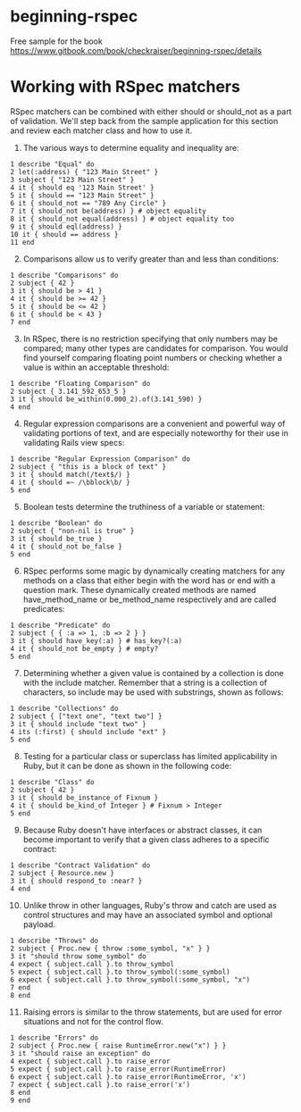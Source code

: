 # beginning-rspec
Free sample for the book https://www.gitbook.com/book/checkraiser/beginning-rspec/details

# Working with RSpec matchers

RSpec matchers can be combined with either should or should_not as a part of validation.
We'll step back from the sample application for this section and review each matcher class and how to use it.

1. The various ways to determine equality and inequality are:
```
1 describe "Equal" do
2 let(:address) { "123 Main Street" }
3 subject { "123 Main Street" }
4 it { should eq '123 Main Street' }
5 it { should == "123 Main Street" }
6 it { should_not == "789 Any Circle" }
7 it { should_not be(address) } # object equality
8 it { should_not equal(address) } # object equality too
9 it { should eql(address) }
10 it { should == address }
11 end
```
2. Comparisons allow us to verify greater than and less than conditions:
```
1 describe "Comparisons" do
2 subject { 42 }
3 it { should be > 41 }
4 it { should be >= 42 }
5 it { should be <= 42 }
6 it { should be < 43 }
7 end
```
3. In RSpec, there is no restriction specifying that only numbers may be compared; many other types are candidates for comparison. You would find yourself comparing floating point numbers or checking whether a value is within an acceptable threshold:
```
1 describe "Floating Comparison" do
2 subject { 3.141_592_653_5 }
3 it { should be_within(0.000_2).of(3.141_590) }
4 end
```
4. Regular expression comparisons are a convenient and powerful way of validating portions of text, and are especially noteworthy for their use in validating Rails view specs:
```
1 describe "Regular Expression Comparison" do
2 subject { "this is a block of text" }
3 it { should match(/text$/) }
4 it { should =~ /\bblock\b/ }
5 end
```
5. Boolean tests determine the truthiness of a variable or statement:
```
1 describe "Boolean" do
2 subject { "non-nil is true" }
3 it { should be_true }
4 it { should_not be_false }
5 end
```
6. RSpec performs some magic by dynamically creating matchers for any methods on a class that either begin with the word has or end with a question mark. These dynamically created methods are named have_method_name or be_method_name respectively and are called predicates:
```
1 describe "Predicate" do
2 subject { { :a => 1, :b => 2 } }
3 it { should have_key(:a) } # has_key?(:a)
4 it { should_not be_empty } # empty?
5 end
```
7. Determining whether a given value is contained by a collection is done with the include matcher. Remember that a string is a collection of characters, so include may be used with substrings, shown as follows:
```
1 describe "Collections" do
2 subject { ["text one", "text two"] }
3 it { should include "text two" }
4 its (:first) { should include "ext" }
5 end
```
8. Testing for a particular class or superclass has limited applicability in Ruby, but it can be done as shown in the following code:
```
1 describe "Class" do
2 subject { 42 }
3 it { should be_instance_of Fixnum }
4 it { should be_kind_of Integer } # Fixnum > Integer
5 end
```
9. Because Ruby doesn't have interfaces or abstract classes, it can become important to verify that a given class adheres to a specific contract:
```
1 describe "Contract Validation" do
2 subject { Resource.new }
3 it { should respond_to :near? }
4 end
```
10. Unlike throw in other languages, Ruby's throw and catch are used as control structures and may have an associated symbol and optional payload.
```
1 describe "Throws" do
2 subject { Proc.new { throw :some_symbol, "x" } }
3 it "should throw some_symbol" do
4 expect { subject.call }.to throw_symbol
5 expect { subject.call }.to throw_symbol(:some_symbol)
6 expect { subject.call }.to throw_symbol(:some_symbol, "x")
7 end
8 end
```
11. Raising errors is similar to the throw statements, but are used for error situations and not for the control flow.
```
1 describe "Errors" do
2 subject { Proc.new { raise RuntimeError.new("x") } }
3 it "should raise an exception" do
4 expect { subject.call }.to raise_error
5 expect { subject.call }.to raise_error(RuntimeError)
6 expect { subject.call }.to raise_error(RuntimeError, 'x')
7 expect { subject.call }.to raise_error('x')
8 end
9 end
```
